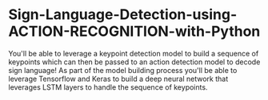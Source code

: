 # Sign-Language-Detection-using-ACTION-RECOGNITION-with-Python
You'll be able to leverage a keypoint detection model to build a sequence of keypoints which can then be passed to an action detection model to decode sign language! As part of the model building process you'll be able to leverage Tensorflow and Keras to build a deep neural network that leverages LSTM layers to handle the sequence of keypoints.
